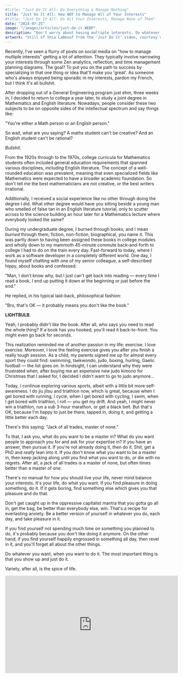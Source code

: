 ```yaml
---
#title: "Just Do It All: Do Everything & Manage Nothing"
title: "Just Do It All: How NOT to Manage All of Your Interests"
#title: "Just Do It All: Do All Your Interests, Manage None of Them"
date: "2024-07-25"
image: "/images/articles/just-do-it.WEBP"
description: "Don't worry about having multiple interests. Do whatever you want, when you want to do it. Variety after all, is the spice of life."
artwork: "Still of Shia LaBeouf from the 'Just Do It' video, courtesy of LaBeouf, as featured in the #INTRODUCTIONS art project."
---
```


Recently, I've seen a flurry of posts on social media on "how to manage multiple interests" getting a lot
of attention. They typically involve narrowing your interests through some Zen analytics, reflection, and time
management planning diagrams. The goal? To put you on the path to success by specializing in that one thing or idea
that'll
make you 'great'. As someone who's always enjoyed being sporadic in my interests, pardon my French, but I think it's all
bullshit.

After dropping out of a General Engineering program just ehm, three weeks in, I decided to return to college a year later,
to study a joint degree in Mathematics and English literature. Nowadays, people consider these two subjects to be 
on opposite sides of the intellectual spectrum and say things like:

"You're either a Math person or an English person."

So wait, what are you saying? A maths student can't be creative? And an English student can't be rational?

_Bullshit._

From the 1920s through to the 1970s, college curricula for Mathematics students often included general education
requirements that spanned various
disciplines, _including_ English literature. The concept of a well-rounded education was prevalent, meaning that even
specialized fields like Mathematics were expected to have a broader academic foundation. So don't tell me the best
mathematicians are not creative, or the best writers irrational.

Additionally, I received a social experience like no other through doing the degree I did. What other degree would have
you sitting beside a young man who smelled of false tan in an English literature tutorial, only to scutter across to the
science building an hour later for a Mathematics lecture where everybody looked the same?

During my undergraduate degree, I burned through books, and I mean _burned_ through them; fiction, non-fiction,
biographical, you name it. This was partly down to having been assigned these books in college modules and wholly down
to my mammoth 45-minute commute back-and-forth to college I had to do on the train every day. Fast-forward to today,
where I work as a software developer in a completely different world. One day, I found myself chatting with one of my
senior colleague, a self-described hippy, about books and confessed:

"Man, I don't know why, but I just can't get back into reading — every time I read a book, I end up putting it down at
the beginning or just before the end."

He replied, in his typical laid-back, philosophical fashion:

"Bro, that's OK — it probably means you don't like the book."

**LIGHTBULB**.

Yeah, I probably didn't like the book. After all, who says you need to read the whole
thing? If a book has you hooked, you'll read it back-to-front. You might even go back for seconds.

This realization reminded me of another passion in my life: exercise. I love exercise. Moreover, I love the feeling
exercise gives you after you finish
a really tough session. As a child, my parents signed me up for almost every sport they could find: swimming, taekwondo,
judo, boxing, hurling, Gaelic football — the list goes on. In hindsight, I can understand why they were frustrated when,
after buying me an expensive new judo kimono for Christmas that I asked for, I decided I didn't want to go to judo
anymore...

Today, I continue exploring various sports, albeit with a little bit more self-awareness. I do jiu
jitsu and triathlon now, which is great, because when I get bored with running, I cycle, when I get bored with cycling,
I swim, when I get bored with triathlon, I roll — you get my drift. And yeah, I might never win a triathlon, run a sub
3-hour marathon, or get a black belt. But that's OK, because I'm happy to just be there, tapped in, doing it, and
getting a little better each day.

There's this saying: "Jack of all trades, master of none."

To that, I ask you, what do you want to be a master in? What do you want people to approach you for and ask for your
expertise in? If you have an answer, then pursue it. If you're not already doing it, then do it. Shit, get a PhD and
_really_ lean into it. If you don't know what you want to be a master in, then keep jacking along until you find what
you
want to do, or die with no regrets. After all, a jack of all trades is a master of none, but often times better than a
master of one.

[//]: # (Now, I know what you're thinking. "I have so many interests, won't I burn out if I try to do everything? Won't I end up)

[//]: # (a master of nothing?" Look, I get it. That's what all those productivity gurus want you to believe. But here's the)

[//]: # (deal - some of the most badass innovators in history were Renaissance men and women who couldn't stick to one lane if)

[//]: # (their lives depended on it.)

[//]: # ()

[//]: # (Take Leonardo da Vinci, for instance. That dude was painting the Mona Lisa one day and designing flying machines the)

[//]: # (next. And get this - most of his works were unfinished. You know why? Because he was too busy being fucking brilliant at)

[//]: # (everything to wrap things up neatly. Did anyone call him a failure? Hell no. They called him a genius.)

There's no manual for how you should live your life, never mind balance your interests. It's your life, do what you
want. If you find pleasure in doing something, do it. If it gets boring, find something else which gives you that
pleasure and do that.

Don't get caught up in the oppressive capitalist mantra that you gotta go all in, get the bag, be
better than everybody else, win. That's a recipe for everlasting anxiety. Be a better version of yourself in whatever
you do, each day, and take pleasure in it.

If you find yourself not spending much time on something you planned to do, it's probably because you don't like doing
it anymore. On the other hand, if you find yourself happily engrossed
in something all day, then revel in it, and you'll forget all about the other things.

Do whatever you want, when you want to do it. The most important thing is that you show up and
just do it.

Variety, after all, is the spice of life.

<iframe width="560" height="315" src="https://www.youtube.com/embed/ZXsQAXx_ao0?si=IMCEZ3vnllkJfPqe" title="YouTube video player" frameborder="0" allow="accelerometer; autoplay; clipboard-write; encrypted-media; gyroscope; picture-in-picture; web-share" referrerpolicy="strict-origin-when-cross-origin" allowfullscreen></iframe>
